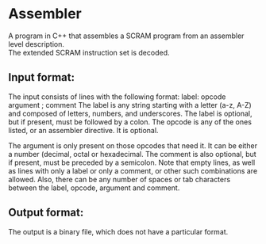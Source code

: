 # Assembler
A program in C++ that assembles a SCRAM program from an assembler level description.  
The extended SCRAM instruction set is decoded. 

Input format:
-------------
The input consists of lines with the following format:
label: opcode argument ; comment
The label is any string starting with a letter (a-z, A-Z) and composed of letters, numbers, and underscores. 
The label is optional, but if present, must be followed by a colon.
The opcode is any of the ones listed, or an assembler directive. It is optional.

The argument is only present on those opcodes that need it. 
It can be either a number (decimal, octal or hexadecimal.
The comment is also optional, but if present, must be preceded by a semicolon.
Note that empty lines, as well as lines with only a label or only a comment, or other such combinations are allowed. 
Also, there can be any number of spaces or tab characters between the label, opcode, argument and comment.

Output format:
--------------
The output is a binary file, which does not have a particular format. 
